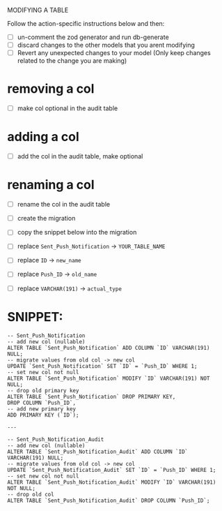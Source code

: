 MODIFYING A TABLE

Follow the action-specific instructions below and then:

- [ ] un-comment the zod generator and run db-generate
- [ ] discard changes to the other models that you arent modifying
- [ ] Revert any unexpected changes to your model (Only keep changes related to the change you are making)

# removing a col

- [ ] make col optional in the audit table

# adding a col

- [ ] add the col in the audit table, make optional

# renaming a col

- [ ] rename the col in the audit table
- [ ] create the migration
- [ ] copy the snippet below into the migration
- [ ] replace `Sent_Push_Notification` -> `YOUR_TABLE_NAME`
- [ ] replace `ID` -> `new_name`
- [ ] replace `Push_ID` -> `old_name`
- [ ] replace `VARCHAR(191)` -> `actual_type`


# SNIPPET:

```
-- Sent_Push_Notification
-- add new col (nullable)
ALTER TABLE `Sent_Push_Notification` ADD COLUMN `ID` VARCHAR(191) NULL;
-- migrate values from old col -> new col
UPDATE `Sent_Push_Notification` SET `ID` = `Push_ID` WHERE 1;
-- set new col not null
ALTER TABLE `Sent_Push_Notification` MODIFY `ID` VARCHAR(191) NOT NULL;
-- drop old primary key
ALTER TABLE `Sent_Push_Notification` DROP PRIMARY KEY,
DROP COLUMN `Push_ID`,
-- add new primary key
ADD PRIMARY KEY (`ID`);

---

-- Sent_Push_Notification_Audit
-- add new col (nullable)
ALTER TABLE `Sent_Push_Notification_Audit` ADD COLUMN `ID` VARCHAR(191) NULL;
-- migrate values from old col -> new col
UPDATE `Sent_Push_Notification_Audit` SET `ID` = `Push_ID` WHERE 1;
-- set new col not null
ALTER TABLE `Sent_Push_Notification_Audit` MODIFY `ID` VARCHAR(191) NOT NULL;
-- drop old col
ALTER TABLE `Sent_Push_Notification_Audit` DROP COLUMN `Push_ID`;

```
